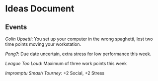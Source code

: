 # Ideas Document

## Events

*Colin Upsetti*: You set up your computer in the wrong spaghetti, lost two time points moving your workstation. 

*Pong?*: Due date uncertain, extra stress for low performance this week.

*League Too Loud*: Maximum of three work points this week

*Impromptu Smash Tourney*: +2 Social, +2 Stress

